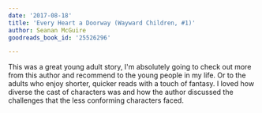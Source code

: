 ```yaml
---
date: '2017-08-18'
title: 'Every Heart a Doorway (Wayward Children, #1)'
author: Seanan McGuire
goodreads_book_id: '25526296'

---
```

This was a great young adult story, I'm absolutely going to check out more from this author and recommend to the young people in my life. Or to the adults who enjoy shorter, quicker reads with a touch of fantasy. I loved how diverse the cast of characters was and how the author discussed the challenges that the less conforming characters faced.
